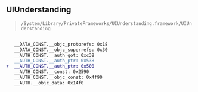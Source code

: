 ## UIUnderstanding

> `/System/Library/PrivateFrameworks/UIUnderstanding.framework/UIUnderstanding`

```diff

   __DATA_CONST.__objc_protorefs: 0x18
   __DATA_CONST.__objc_superrefs: 0x30
   __AUTH_CONST.__auth_got: 0xc38
-  __AUTH_CONST.__auth_ptr: 0x538
+  __AUTH_CONST.__auth_ptr: 0x500
   __AUTH_CONST.__const: 0x2590
   __AUTH_CONST.__objc_const: 0x4f90
   __AUTH.__objc_data: 0x14f0

```
